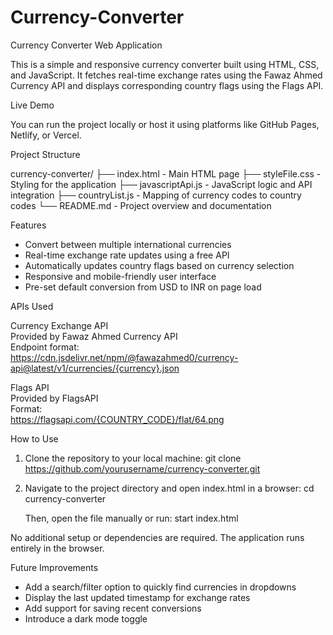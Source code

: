 # Currency-Converter
Currency Converter Web Application

This is a simple and responsive currency converter built using HTML, CSS, and JavaScript. It fetches real-time exchange rates using the Fawaz Ahmed Currency API and displays corresponding country flags using the Flags API.

Live Demo

You can run the project locally or host it using platforms like GitHub Pages, Netlify, or Vercel.

Project Structure

currency-converter/
├── index.html            - Main HTML page
├── styleFile.css         - Styling for the application
├── javascriptApi.js      - JavaScript logic and API integration
├── countryList.js        - Mapping of currency codes to country codes
└── README.md             - Project overview and documentation

Features

- Convert between multiple international currencies
- Real-time exchange rate updates using a free API
- Automatically updates country flags based on currency selection
- Responsive and mobile-friendly user interface
- Pre-set default conversion from USD to INR on page load

APIs Used

Currency Exchange API  
Provided by Fawaz Ahmed Currency API  
Endpoint format:  
https://cdn.jsdelivr.net/npm/@fawazahmed0/currency-api@latest/v1/currencies/{currency}.json

Flags API  
Provided by FlagsAPI  
Format:  
https://flagsapi.com/{COUNTRY_CODE}/flat/64.png

How to Use

1. Clone the repository to your local machine:
   git clone https://github.com/yourusername/currency-converter.git

2. Navigate to the project directory and open index.html in a browser:
   cd currency-converter

   Then, open the file manually or run:
   start index.html

No additional setup or dependencies are required. The application runs entirely in the browser.

Future Improvements

- Add a search/filter option to quickly find currencies in dropdowns
- Display the last updated timestamp for exchange rates
- Add support for saving recent conversions
- Introduce a dark mode toggle

